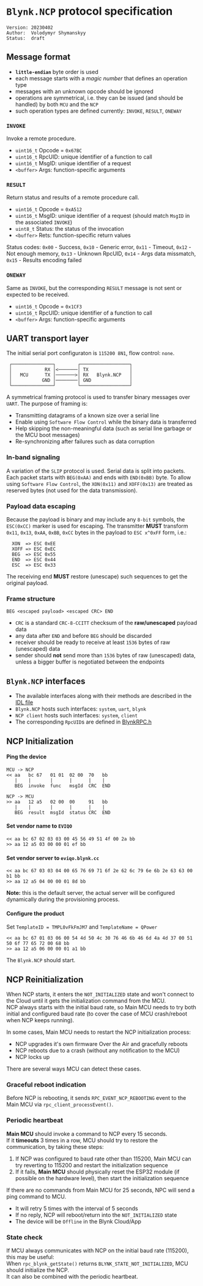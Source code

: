 # `Blynk.NCP` protocol specification

```
Version: 20230402
Author:  Volodymyr Shymanskyy
Status:  draft
```

## Message format

- **`little-endian`** byte order is used
- each message starts with a _magic number_ that defines an operation type
- messages with an unknown opcode should be ignored
- operations are symmetrical, i.e. they can be issued (and should be handled) by both `MCU` and the `NCP`
- such operation types are defined currently: `INVOKE`, `RESULT`, `ONEWAY`

### `INVOKE`

Invoke a remote procedure.

- `uint16_t` Opcode = `0x67BC`
- `uint16_t` RpcUID: unique identifier of a function to call
- `uint16_t` MsgID: unique identifier of a request
- `<buffer>` Args: function-specific arguments

### `RESULT`

Return status and results of a remote procedure call.

- `uint16_t` Opcode = `0xA512`
- `uint16_t` MsgID: unique identifier of a request (should match `MsgID` in the associated `INVOKE`)
- `uint8_t`  Status: the status of the invocation
- `<buffer>` Rets: function-specific return values

Status codes: `0x00` - Success, `0x10` - Generic error, `0x11` - Timeout, `0x12` - Not enough memory, `0x13` - Unknown RpcUID, `0x14` - Args data missmatch, `0x15` - Results encoding failed

### `ONEWAY`

Same as `INVOKE`, but the corresponding `RESULT` message is not sent or expected to be received.

- `uint16_t` Opcode = `0x1CF3`
- `uint16_t` RpcUID: unique identifier of a function to call
- `<buffer>` Args: function-specific arguments

## UART transport layer

The initial serial port configuraton is `115200 8N1`,  flow control: `none`.

```
 ┌───────────────┐        ┌──────────────────┐
 │            RX │<───────│ TX               │
 │   MCU      TX │───────>│ RX   Blynk.NCP   │
 │           GND │────────│ GND              │
 └───────────────┘        └──────────────────┘
```

A symmetrical framing protocol is used to transfer binary messages over `UART`. The purpose of framing is:

 - Transmitting datagrams of a known size over a serial line
 - Enable using `Software Flow Control` while the binary data is transferred
 - Help skipping the non-meaningful data (such as serial line garbage or the MCU boot messages)
 - Re-synchronizing after failures such as data corruption

### In-band signaling

A variation of the `SLIP` protocol is used. Serial data is split into packets. Each packet starts with `BEG(0xAA)` and ends with `END(0xBB)` byte. To allow using `Software Flow Control`, the `XON(0x11)` and `XOFF(0x13)` are treated as reserved bytes (not used for the data transmission).

### Payload data escaping

Because the payload is binary and may include any `8-bit` symbols, the `ESC(0xCC)` marker is used for escaping.
The transmitter **MUST** transform `0x11`, `0x13`, `0xAA`, `0xBB`, `0xCC` bytes in the payload to `ESC x^0xFF` form, i.e.:

```
  XON  => ESC 0xEE
  XOFF => ESC 0xEC
  BEG  => ESC 0x55
  END  => ESC 0x44
  ESC  => ESC 0x33
```

The receiving end **MUST** restore (unescape) such sequences to get the original payload.

### Frame structure

```
BEG <escaped payload> <escaped CRC> END
```

- `CRC` is a standard `CRC-8-CCITT` checksum of the **raw/unescaped** payload data
- any data after `END` and before `BEG` should be discarded
- receiver should be ready to receive at least `1536` bytes of raw (unescaped) data
- sender should **not** send more than `1536` bytes of raw (unescaped) data, unless a bigger buffer is negotiated between the endpoints

## `Blynk.NCP` interfaces

- The available interfaces along with their methods are described in the [IDL file](../BlynkNcpClient/extra/BlynkNCP.jidl)
- `Blynk.NCP` hosts such interfaces: `system`, `uart`, `blynk`
- `NCP client` hosts such interfaces: `system`, `client`
- The corresponding `RpcUID`s are defined in [BlynkRPC.h](../BlynkNcpClient/lib/BlynkRPC/src/BlynkRpc.h)

## NCP Initialization

#### Ping the device
```log
MCU -> NCP
<< aa   bc 67   01 01  02 00  70   bb
   |    |       |      |      |    |
   BEG  invoke  func   msgId  CRC  END

NCP -> MCU
>> aa   12 a5   02 00  00     91   bb
   |    |       |      |      |    |
   BEG  result  msgId  status CRC  END
```

#### Set vendor name to `EVIQO`
```log
<< aa bc 67 02 03 03 00 45 56 49 51 4f 00 2a bb
>> aa 12 a5 03 00 00 01 ef bb
```

#### Set vendor server to `eviqo.blynk.cc`
```log
<< aa bc 67 03 03 04 00 65 76 69 71 6f 2e 62 6c 79 6e 6b 2e 63 63 00 b1 bb
>> aa 12 a5 04 00 00 01 8d bb
```
**Note:** this is the default server, the actual server will be configured dynamically during the provisioning process.

#### Configure the product

Set `TemplateID = TMPL0vFkFmJM7` and `TemplateName = QPower`

```log
<< aa bc 67 01 03 06 00 54 4d 50 4c 30 76 46 6b 46 6d 4a 4d 37 00 51 50 6f 77 65 72 00 68 bb
>> aa 12 a5 06 00 00 01 a1 bb
```

The `Blynk.NCP` should start.

## NCP Reinitialization

When NCP starts, it enters the `NOT_INITIALIZED` state and won't connect to the Cloud until it gets the initialization command from the MCU.  
NCP always starts with the initial baud rate, so Main MCU needs to try both initial and configured baud rate (to cover the case of MCU crash/reboot when NCP keeps running).

In some cases, Main MCU needs to restart the NCP initialization process:

- NCP upgrades it's own firmware Over the Air and gracefully reboots
- NCP reboots due to a crash (without any notification to the MCU)
- NCP locks up

There are several ways MCU can detect these cases.

### Graceful reboot indication

Before NCP is rebooting, it sends `RPC_EVENT_NCP_REBOOTING` event to the Main MCU via `rpc_client_processEvent()`.

### Periodic heartbeat

**Main MCU** should invoke a command to NCP every 15 seconds.  
If it **timeouts** 3 times in a row, MCU should try to restore the communication, by taking these steps:

1. If NCP was configured to baud rate other than 115200, Main MCU can try reverting to 115200 and restart the initialization sequence
2. If it fails, **Main MCU** should physically reset the ESP32 module (if possible on the hardware level), then start the initialization sequence

If there are no commands from Main MCU for 25 seconds, NPC will send a ping command to MCU.
- It will retry 5 times with the interval of 5 seconds
- If no reply, NCP will reboot/return into the `NOT_INITIALIZED` state
- The device will be `Offline` in the Blynk Cloud/App

### State check

If MCU always communicates with NCP on the initial baud rate (115200), this may be useful:  
When `rpc_blynk_getState()` returns `BLYNK_STATE_NOT_INITIALIZED`, MCU should initialize the NCP.  
It can also be combined with the periodic heartbeat.


